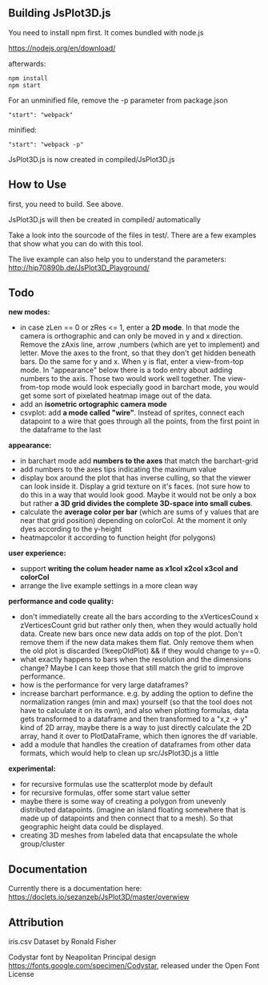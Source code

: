 ## Building JsPlot3D.js

You need to install npm first. It comes bundled with node.js

https://nodejs.org/en/download/

afterwards:

    npm install
    npm start

For an unminified file, remove the -p parameter from package.json 

    "start": "webpack"

minified:

    "start": "webpack -p"

JsPlot3D.js is now created in compiled/JsPlot3D.js


## How to Use

first, you need to build. See above.
    
JsPlot3D.js will then be created in compiled/ automatically
    
Take a look into the sourcode of the files in test/. There are a few examples that show what you can do with this tool.

The live example can also help you to understand the parameters: http://hip70890b.de/JsPlot3D_Playground/



## Todo

**new modes:**

- in case zLen == 0 or zRes <= 1, enter a **2D mode**. In that mode the camera is orthographic and can only be moved in y and x direction. Remove the zAxis line, arrow ,numbers (which are yet to implement) and letter. Move the axes to the front, so that they don't get hidden beneath bars. Do the same for y and x. When y is flat, enter a view-from-top mode. In "appearance" below there is a todo entry about adding numbers to the axis. Those two would work well together. The view-from-top mode would look especially good in barchart mode, you would get some sort of pixelated heatmap image out of the data.
- add an **isometric ortographic camera mode**
- csvplot: add **a mode called "wire"**. Instead of sprites, connect each datapoint to a wire that goes through all the points, from the first point in the dataframe to the last

**appearance:**

- in barchart mode add **numbers to the axes** that match the barchart-grid
- add numbers to the axes tips indicating the maximum value
- display box around the plot that has inverse culling, so that the viewer can look inside it. Display a grid texture on it's faces. (not sure how to do this in a way that would look good. Maybe it would not be only a box but rather **a 3D grid divides the complete 3D-space into small cubes**.
- calculate the **average color per bar** (which are sums of y values that are near that grid position) depending on colorCol. At the moment it only dyes according to the y-height
- heatmapcolor it according to function height (for polygons)

**user experience:**

- support **writing the colum header name as x1col x2col x3col and colorCol**
- arrange the live example settings in a more clean way

**performance and code quality:**

- don't immediatelly create all the bars according to the xVerticesCound x zVerticesCount grid but rather only then, when they would actually hold data. Create new bars once new data adds on top of the plot. Don't remove them if the new data makes them flat. Only remove them when the old plot is discarded (!keepOldPlot) && if they would change to y==0.
- what exactly happens to bars when the resolution and the dimensions change? Maybe I can keep those that still match the grid to improve performance.
- how is the performance for very large dataframes?
- increase barchart performance. e.g. by adding the option to define the normalization ranges (min and max) yourself (so that the tool does not have to calculate it on its own), and also when plotting formulas, data gets transformed to a dataframe and then transformed to a "x,z -> y" kind of 2D array, maybe there is a way to just directly calculate the 2D array, hand it over to PlotDataFrame, which then ignores the df variable.
- add a module that handles the creation of dataframes from other data formats, which would help to clean up src/JsPlot3D.js a little

**experimental:**

- for recursive formulas use the scatterplot mode by default
- for recursive formulas, offer some start value setter
- maybe there is some way of creating a polygon from unevenly distributed datapoints. (imagine an island floating somewhere that is made up of datapoints and then connect that to a mesh). So that geographic height data could be displayed.
- creating 3D meshes from labeled data that encapsulate the whole group/cluster


## Documentation

Currently there is a documentation here: https://doclets.io/sezanzeb/JsPlot3D/master/overwiew


## Attribution

iris.csv Dataset by Ronald Fisher

Codystar font by Neapolitan Principal design https://fonts.google.com/specimen/Codystar, released under the Open Font License
